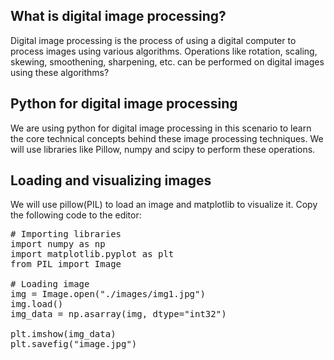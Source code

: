## What is digital image processing?
Digital image processing is the process of using a digital computer to process images using various algorithms. Operations like rotation, scaling, skewing, smoothening, sharpening, etc. can be performed on digital images using these algorithms?

## Python for digital image processing
We are using python for digital image processing in this scenario to learn the core technical concepts behind these image processing techniques. We will use libraries like Pillow, numpy and scipy to perform these operations.

## Loading and visualizing images
We will use pillow(PIL) to load an image and matplotlib to visualize it. Copy the following code to the editor:

<pre class="file" data-filename="la.py" data-target="replace">
# Importing libraries
import numpy as np
import matplotlib.pyplot as plt
from PIL import Image

# Loading image
img = Image.open("./images/img1.jpg") 
img.load()
img_data = np.asarray(img, dtype="int32")

plt.imshow(img_data)
plt.savefig("image.jpg")
</pre>